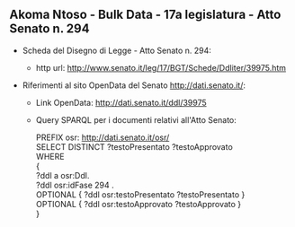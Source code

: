 ## Akoma Ntoso - Bulk Data - 17a legislatura - Atto Senato n. 294 ##

* Scheda del Disegno di Legge - Atto Senato n. 294:
	* http url: http://www.senato.it/leg/17/BGT/Schede/Ddliter/39975.htm

* Riferimenti al sito OpenData del Senato http://dati.senato.it/:
	* Link OpenData: http://dati.senato.it/ddl/39975
	* Query SPARQL per i documenti relativi all'Atto Senato:

        PREFIX osr: <http://dati.senato.it/osr/>  
		SELECT DISTINCT ?testoPresentato ?testoApprovato  
		WHERE  
		{  
		    ?ddl a osr:Ddl.  
		    ?ddl osr:idFase 294 .  
		    OPTIONAL { ?ddl osr:testoPresentato ?testoPresentato }  
		    OPTIONAL { ?ddl osr:testoApprovato ?testoApprovato }  
		}
		